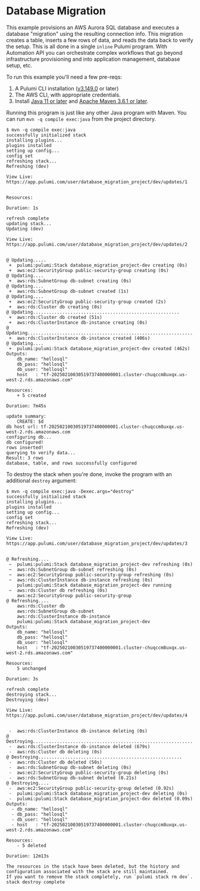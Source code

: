 # Database Migration

This example provisions an AWS Aurora SQL database and executes a database "migration" using the resulting connection info. This migration creates a table, inserts a few rows of data, and reads the data back to verify the setup. This is all done in a single `inline` Pulumi program. With Automation API you can orchestrate complex workflows that go beyond infrastructure provisioning and into application management, database setup, etc.

To run this example you'll need a few pre-reqs:
1. A Pulumi CLI installation ([v3.149.0](https://www.pulumi.com/docs/iac/download-install/) or later)
2. The AWS CLI, with appropriate credentials.
3. Install [Java 11 or later](https://www.oracle.com/java/technologies/downloads) and [Apache Maven 3.6.1 or later](https://maven.apache.org/install.html).

Running this program is just like any other Java program with Maven. You can run `mvn -q compile exec:java` from the project directory.


```shell
$ mvn -q compile exec:java
successfully initialized stack
installing plugins...
plugins installed
setting up config...
config set
refreshing stack...
Refreshing (dev)

View Live: https://app.pulumi.com/user/database_migration_project/dev/updates/1


Resources:

Duration: 1s

refresh complete
updating stack...
Updating (dev)

View Live: https://app.pulumi.com/user/database_migration_project/dev/updates/2


@ Updating.....
 +  pulumi:pulumi:Stack database_migration_project-dev creating (0s)
 +  aws:ec2:SecurityGroup public-security-group creating (0s)
@ Updating....
 +  aws:rds:SubnetGroup db-subnet creating (0s)
@ Updating....
 +  aws:rds:SubnetGroup db-subnet created (1s)
@ Updating....
 +  aws:ec2:SecurityGroup public-security-group created (2s)
 +  aws:rds:Cluster db creating (0s)
@ Updating.......................................................
 +  aws:rds:Cluster db created (51s)
 +  aws:rds:ClusterInstance db-instance creating (0s)
@ Updating..........................................................................................................................................................................................................................................................................................................................................................................................................................
 +  aws:rds:ClusterInstance db-instance created (406s)
@ Updating....
 +  pulumi:pulumi:Stack database_migration_project-dev created (462s)
Outputs:
    db_name: "hellosql"
    db_pass: "hellosql"
    db_user: "hellosql"
    host   : "tf-20250210030519737400000001.cluster-chuqccm8uxqx.us-west-2.rds.amazonaws.com"

Resources:
    + 5 created

Duration: 7m45s

update summary:
    CREATE: $d
db host url: tf-20250210030519737400000001.cluster-chuqccm8uxqx.us-west-2.rds.amazonaws.com
configuring db...
db configured!
rows inserted!
querying to verify data...
Result: 3 rows
database, table, and rows successfully configured
```

To destroy the stack when you're done, invoke the program with an additional `destroy` argument:

```shell
$ mvn -q compile exec:java -Dexec.args="destroy"
successfully initialized stack
installing plugins...
plugins installed
setting up config...
config set
refreshing stack...
Refreshing (dev)

View Live: https://app.pulumi.com/user/database_migration_project/dev/updates/3


@ Refreshing....
 ~  pulumi:pulumi:Stack database_migration_project-dev refreshing (0s)
 ~  aws:rds:SubnetGroup db-subnet refreshing (0s)
 ~  aws:ec2:SecurityGroup public-security-group refreshing (0s)
 ~  aws:rds:ClusterInstance db-instance refreshing (0s)
    pulumi:pulumi:Stack database_migration_project-dev running
 ~  aws:rds:Cluster db refreshing (0s)
    aws:ec2:SecurityGroup public-security-group
@ Refreshing....
    aws:rds:Cluster db
    aws:rds:SubnetGroup db-subnet
    aws:rds:ClusterInstance db-instance
    pulumi:pulumi:Stack database_migration_project-dev
Outputs:
    db_name: "hellosql"
    db_pass: "hellosql"
    db_user: "hellosql"
    host   : "tf-20250210030519737400000001.cluster-chuqccm8uxqx.us-west-2.rds.amazonaws.com"

Resources:
    5 unchanged

Duration: 3s

refresh complete
destroying stack...
Destroying (dev)

View Live: https://app.pulumi.com/user/database_migration_project/dev/updates/4


 -  aws:rds:ClusterInstance db-instance deleting (0s)
@ Destroying...........................................................................................................................................................................................................................................................................................................................................................................................................................................................................................................................................................................................................................................................................................................
 -  aws:rds:ClusterInstance db-instance deleted (679s)
 -  aws:rds:Cluster db deleting (0s)
@ Destroying......................................................
 -  aws:rds:Cluster db deleted (50s)
 -  aws:rds:SubnetGroup db-subnet deleting (0s)
 -  aws:ec2:SecurityGroup public-security-group deleting (0s)
 -  aws:rds:SubnetGroup db-subnet deleted (0.21s)
@ Destroying....
 -  aws:ec2:SecurityGroup public-security-group deleted (0.92s)
 -  pulumi:pulumi:Stack database_migration_project-dev deleting (0s)
 -  pulumi:pulumi:Stack database_migration_project-dev deleted (0.09s)
Outputs:
  - db_name: "hellosql"
  - db_pass: "hellosql"
  - db_user: "hellosql"
  - host   : "tf-20250210030519737400000001.cluster-chuqccm8uxqx.us-west-2.rds.amazonaws.com"

Resources:
    - 5 deleted

Duration: 12m13s

The resources in the stack have been deleted, but the history and configuration associated with the stack are still maintained.
If you want to remove the stack completely, run `pulumi stack rm dev`.
stack destroy complete
```
